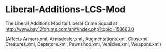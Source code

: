 # Liberal-Additions-LCS-Mod
The Liberal Additions Mod for Liberal Crime Squad at http://www.bay12forums.com/smf/index.php?topic=158663.0 

(Affects Armors.xml, Armsdealer.xml, Augmentations.xml, Clips.xml, Creatures.xml, Deptstore.xml, Pawnshop.xml, Vehicles.xml, Weapons.xml)
